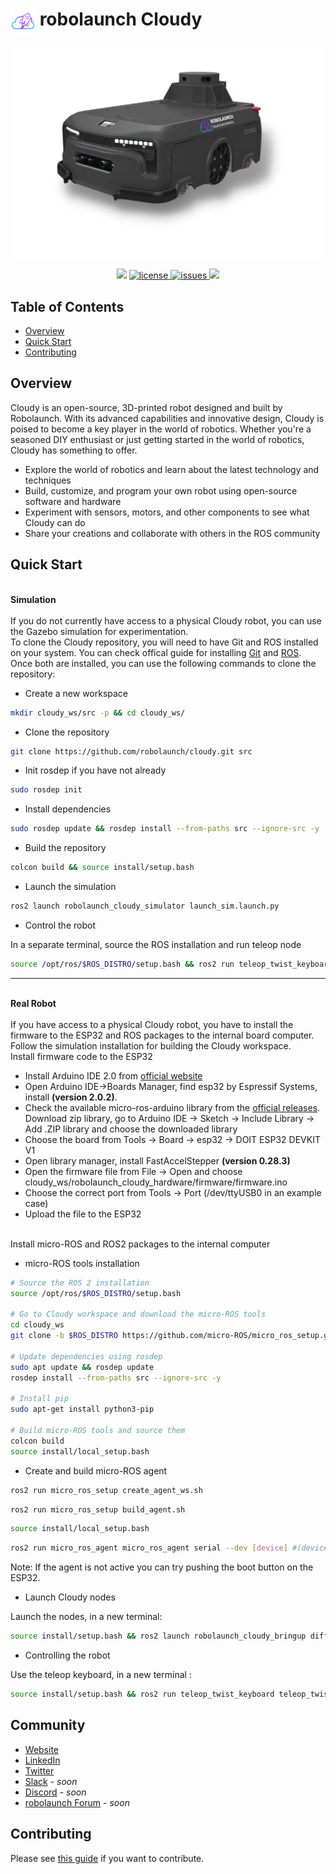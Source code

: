 # <img src="https://raw.githubusercontent.com/robolaunch/trademark/main/logos/svg/rocket.svg" width="40" height="40" align="top"> robolaunch Cloudy
<p align="center">
<img src="https://github.com/robolaunch/cloudy/blob/main/docs/cloudy-v2.png" width="500">
</p>

<div align="center">
  <p align="center">
  <a href="https://github.com/robolaunch/cloudy/contributors" alt="Contributors">
        <img src="https://img.shields.io/github/contributors/robolaunch/cloudy?color=brightgreen"/></a>
    <a href="https://github.com/robolaunch/cloudy/blob/main/LICENSE">
      <img src="https://img.shields.io/github/license/robolaunch/cloudy" alt="license">
    </a>
    <a href="https://github.com/robolaunch/cloudy/issues">
      <img src="https://img.shields.io/github/issues/robolaunch/cloudy?color=brightgreen" alt="issues">
    </a>
  <a href="https://github.com/robolaunch/cloudy/pulse" alt="Activity">
        <img src="https://img.shields.io/github/commit-activity/m/robolaunch/cloudy" /></a>
  </p>
</div>

## Table of Contents

- [Overview](#overview)
- [Quick Start](#quick-start)
- [Contributing](#contributing)


## Overview

Cloudy is an open-source, 3D-printed robot designed and built by Robolaunch. With its advanced capabilities and innovative design, Cloudy is poised to become a key player in the world of robotics. Whether you're a seasoned DIY enthusiast or just getting started in the world of robotics, Cloudy has something to offer.

- Explore the world of robotics and learn about the latest technology and techniques
- Build, customize, and program your own robot using open-source software and hardware
- Experiment with sensors, motors, and other components to see what Cloudy can do
- Share your creations and collaborate with others in the ROS community


## Quick Start
\
**Simulation**
\
\
If you do not currently have access to a physical Cloudy robot, you can use the Gazebo simulation for experimentation. 
\
To clone the Cloudy repository, you will need to have Git and ROS installed on your system. You can check offical guide for installing <a href="https://github.com/git-guides/install-git">Git</a> and <a href="https://docs.ros.org/en/humble/Installation/Ubuntu-Install-Debians.html">ROS</a>. Once both are installed, you can use the following commands to clone the repository:

- Create a new workspace

```bash
mkdir cloudy_ws/src -p && cd cloudy_ws/
```

- Clone the repository

```bash
git clone https://github.com/robolaunch/cloudy.git src
```

- Init rosdep if you have not already
```bash
sudo rosdep init
```

- Install dependencies

```bash
sudo rosdep update && rosdep install --from-paths src --ignore-src -y
```

- Build the repository

```bash
colcon build && source install/setup.bash
```

- Launch the simulation

```bash
ros2 launch robolaunch_cloudy_simulator launch_sim.launch.py
```

- Control the robot

In a separate terminal, source the ROS installation and run teleop node

```bash
source /opt/ros/$ROS_DISTRO/setup.bash && ros2 run teleop_twist_keyboard teleop_twist_keyboard
```

---

\
**Real Robot**
\
\
If you have access to a physical Cloudy robot, you have to install the firmware to the ESP32 and ROS packages to the internal board computer. Follow the simulation installation for building the Cloudy workspace.
\
Install firmware code to the ESP32

- Install Arduino IDE 2.0 from <a href="https://docs.arduino.cc/software/ide-v2/tutorials/getting-started/ide-v2-downloading-and-installing">official website</a>
- Open Arduino IDE->Boards Manager, find esp32 by Espressif Systems, install **(version 2.0.2)**.
- Check the available micro-ros-arduino library from the [official releases](https://github.com/micro-ROS/micro_ros_arduino/releases). Download zip library, go to Arduino IDE -> Sketch -> Include Library -> Add .ZIP library and choose the downloaded library
- Choose the board from Tools -> Board -> esp32 -> DOIT ESP32 DEVKIT V1
- Open library manager, install FastAccelStepper **(version 0.28.3)**
- Open the firmware file from File -> Open and choose cloudy_ws/robolaunch_cloudy_hardware/firmware/firmware.ino
- Choose the correct port from Tools -> Port (/dev/ttyUSB0 in an example case)
- Upload the file to the ESP32

\
Install micro-ROS and ROS2 packages to the internal computer

- micro-ROS tools installation
```bash
# Source the ROS 2 installation
source /opt/ros/$ROS_DISTRO/setup.bash

# Go to Cloudy workspace and download the micro-ROS tools
cd cloudy_ws
git clone -b $ROS_DISTRO https://github.com/micro-ROS/micro_ros_setup.git src/micro_ros_setup

# Update dependencies using rosdep
sudo apt update && rosdep update
rosdep install --from-paths src --ignore-src -y

# Install pip
sudo apt-get install python3-pip

# Build micro-ROS tools and source them
colcon build
source install/local_setup.bash
```
- Create and build micro-ROS agent

```bash
ros2 run micro_ros_setup create_agent_ws.sh
```
```bash
ros2 run micro_ros_setup build_agent.sh
```
```bash
source install/local_setup.bash
```
```bash
ros2 run micro_ros_agent micro_ros_agent serial --dev [device] #(device is the same with port you've choosen in the previous step, ex. /dev/ttyUSB0)
```
Note: If the agent is not active you can try pushing the boot button on the ESP32.


 - Launch Cloudy nodes

Launch the nodes, in a new terminal:
```bash
source install/setup.bash && ros2 launch robolaunch_cloudy_bringup diffbot_system.launch.py
```
- Controlling the robot

Use the teleop keyboard, in a new terminal : 
```bash
source install/setup.bash && ros2 run teleop_twist_keyboard teleop_twist_keyboard cmd_vel:=diffbot_base_controller/cmd_vel_unstamped
```

## Community
- [Website](https://www.robolaunch.io/)
- [LinkedIn](https://www.linkedin.com/company/robolaunch)
- [Twitter](https://twitter.com/robolaunch)
- [Slack]() - *soon*
- [Discord]() - *soon*
- [robolaunch Forum]() - *soon*

## Contributing

Please see [this guide](./CONTRIBUTING.md) if you want to contribute.


